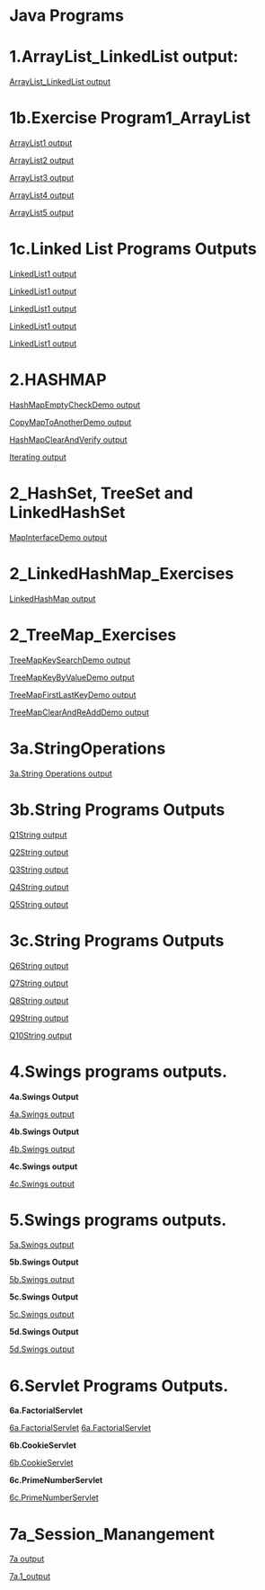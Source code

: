 # Java Programs
# 1.ArrayList_LinkedList output:

[ArrayList_LinkedList output](https://github.com/LearnerSrush/java-program-with-output/blob/main/1.ArrayList_LinkedList/program1.png)


# 1b.Exercise Program1_ArrayList
[ArrayList1 output](https://github.com/LearnerSrush/java-program-with-output/blob/main/1_ArrayList_Exercises/ArrayList1.png)

[ArrayList2 output](https://github.com/LearnerSrush/java-program-with-output/blob/main/1_ArrayList_Exercises/ArrayList2.png)

[ArrayList3 output](https://github.com/LearnerSrush/java-program-with-output/blob/main/1_ArrayList_Exercises/ArrayList3.png)

[ArrayList4 output](https://github.com/LearnerSrush/java-program-with-output/blob/main/1_ArrayList_Exercises/ArrayList4.png)

[ArrayList5 output](https://github.com/LearnerSrush/java-program-with-output/blob/main/1_ArrayList_Exercises/ArrayList5.png)

# 1c.Linked List Programs Outputs

[LinkedList1 output](https://github.com/LearnerSrush/java-program-with-output/blob/main/1_Linked%20List_Exercises/LinkedList1.png)

[LinkedList1 output](https://github.com/LearnerSrush/java-program-with-output/blob/main/1_Linked%20List_Exercises/LinkedList1.png)

[LinkedList1 output](https://github.com/LearnerSrush/java-program-with-output/blob/main/1_Linked%20List_Exercises/LinkedList1.png)

[LinkedList1 output](https://github.com/LearnerSrush/java-program-with-output/blob/main/1_Linked%20List_Exercises/LinkedList1.png)

[LinkedList1 output](https://github.com/LearnerSrush/java-program-with-output/blob/main/1_Linked%20List_Exercises/LinkedList1.png)


# 2.HASHMAP

[HashMapEmptyCheckDemo output](https://github.com/LearnerSrush/java-program-with-output/blob/main/2_HashMap_Ex/HashMapEmptyCheckDemo.png)

[CopyMapToAnotherDemo output](https://github.com/LearnerSrush/java-program-with-output/blob/main/2_HashMap_Ex/CopyMapToAnotherDemo.png)

[HashMapClearAndVerify output](https://github.com/LearnerSrush/java-program-with-output/blob/main/2_HashMap_Ex/HashMapClearAndVerify.png)

[Iterating output](https://github.com/LearnerSrush/java-program-with-output/blob/main/2_HashMap_Ex/Iterating.png)


# 2_HashSet, TreeSet and LinkedHashSet

[MapInterfaceDemo output](https://github.com/LearnerSrush/java-program-with-output/blob/main/2_HashSet,%20TreeSet%20and%20LinkedHashSet/MapInterfaceDemo.png)


# 2_LinkedHashMap_Exercises

[LinkedHashMap output](https://github.com/LearnerSrush/java-program-with-output/blob/main/2_LinkedHashMap_Exercises/LinkedHashMapEldestRemovalDemo.png)


# 2_TreeMap_Exercises

[TreeMapKeySearchDemo output](https://github.com/LearnerSrush/java-program-with-output/blob/main/2_TreeMap_Exercises/TreeMapKeySearchDemo.png)

[TreeMapKeyByValueDemo output](https://github.com/LearnerSrush/java-program-with-output/blob/main/2_TreeMap_Exercises/TreeMapKeyByValueDemo.png)

[TreeMapFirstLastKeyDemo output](https://github.com/LearnerSrush/java-program-with-output/blob/main/2_TreeMap_Exercises/TreeMapFirstLastKeyDemo.png)

[TreeMapClearAndReAddDemo output](https://github.com/LearnerSrush/java-program-with-output/blob/main/2_TreeMap_Exercises/TreeMapClearAndReAddDemo.png)



# 3a.StringOperations

[3a.String Operations output](https://github.com/LearnerSrush/java-program-with-output/blob/main/3a.StringOperations/2a.StringOperations.png)


# 3b.String Programs Outputs

[Q1String output](https://github.com/LearnerSrush/java-program-with-output/blob/main/3b.String%20programs/Q1String.png)

[Q2String output](https://github.com/LearnerSrush/java-program-with-output/blob/main/3b.String%20programs/Q2String.png)

[Q3String output](https://github.com/LearnerSrush/java-program-with-output/blob/main/3b.String%20programs/Q3String.png)

[Q4String output](https://github.com/LearnerSrush/java-program-with-output/blob/main/3b.String%20programs/Q4String.png)

[Q5String output](https://github.com/LearnerSrush/java-program-with-output/blob/main/3b.String%20programs/Q5String.png)


# 3c.String Programs Outputs

[Q6String output](https://github.com/LearnerSrush/java-program-with-output/blob/main/3c.%20String%20Exercise%20progams/Q6String.png)

[Q7String output](https://github.com/LearnerSrush/java-program-with-output/blob/main/3c.%20String%20Exercise%20progams/Q7String.png)

[Q8String output](https://github.com/LearnerSrush/java-program-with-output/blob/main/3c.%20String%20Exercise%20progams/Q8String.png)

[Q9String output](https://github.com/LearnerSrush/java-program-with-output/blob/main/3c.%20String%20Exercise%20progams/Q9String.png)

[Q10String output](https://github.com/LearnerSrush/java-program-with-output/blob/main/3c.%20String%20Exercise%20progams/Q10String.png)



# 4.Swings programs outputs.

**4a.Swings Output**

[4a.Swings output](https://github.com/LearnerSrush/java-program-with-output/blob/main/4a.SwingsPrograms/4aSwings.png)

**4b.Swings Output**

[4b.Swings output](https://github.com/LearnerSrush/java-program-with-output/blob/main/4a.SwingsPrograms/4bSwings.png)

**4c.Swings output**

[4c.Swings output](https://github.com/LearnerSrush/java-program-with-output/blob/main/4a.SwingsPrograms/4c.png)


# 5.Swings programs outputs.

[5a.Swings output](https://github.com/LearnerSrush/java-program-with-output/blob/main/5.Swing_programs/5aSwings.png)

**5b.Swings Output**

[5b.Swings output](https://github.com/LearnerSrush/java-program-with-output/blob/main/5.Swing_programs/5bSwings.png)

**5c.Swings Output**

[5c.Swings output](https://github.com/LearnerSrush/java-program-with-output/blob/main/5.Swing_programs/5c.Swings.png)

**5d.Swings Output**

[5d.Swings output](https://github.com/LearnerSrush/java-program-with-output/blob/main/5.Swing_programs/5d.Swings.png)


# 6.Servlet Programs Outputs.

**6a.FactorialServlet**

[6a.FactorialServlet](https://github.com/LearnerSrush/java-program-with-output/blob/main/6.Servlet%20Program/6a.factoriall.png)
[6a.FactorialServlet](https://github.com/LearnerSrush/java-program-with-output/blob/main/6.Servlet%20Program/6a.Factorial.png)

**6b.CookieServlet**

[6b.CookieServlet](https://github.com/LearnerSrush/java-program-with-output/blob/main/6.Servlet%20Program/6b.CookieServlet.png)

**6c.PrimeNumberServlet**

[6c.PrimeNumberServlet](https://github.com/LearnerSrush/java-program-with-output/blob/main/6.Servlet%20Program/6c.PrimeNumberServlet.png)


# 7a_Session_Manangement

[7a output](https://github.com/LearnerSrush/java-program-with-output/blob/main/7a_Session_Manangement/7a.jpeg)

[7a.1_output](https://github.com/LearnerSrush/java-program-with-output/blob/main/7a_Session_Manangement/7a1.jpg)



